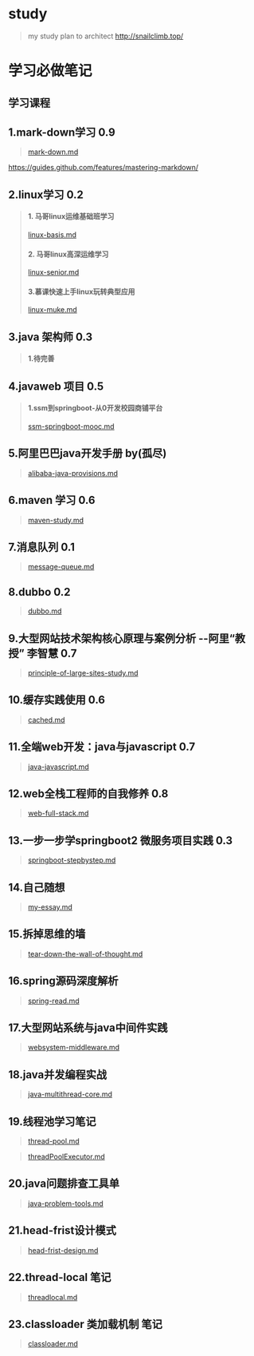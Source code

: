 # study
> my study plan to architect
>  http://snailclimb.top/
# 学习必做笔记

## 学习课程

## 1.mark-down学习 0.9
> [mark-down.md](https://github.com/Sunyongguo2016/study/blob/master/mark-down.md "mark-down")

https://guides.github.com/features/mastering-markdown/

## 2.linux学习  0.2
> #### 1. 马哥linux运维基础班学习
> [linux-basis.md](https://github.com/Sunyongguo2016/study/blob/master/linux-basis.md)
> #### 2. 马哥linux高深运维学习
> [linux-senior.md](https://github.com/Sunyongguo2016/study/blob/master/linux-senior.md "linux-senior.md") 
> #### 3.慕课快速上手linux玩转典型应用
> [linux-muke.md](https://github.com/Sunyongguo2016/study/blob/master/linux-muke.md) 

## 3.java 架构师 0.3
> #### 1.待完善

## 4.javaweb 项目  0.5
> #### 1.ssm到springboot-从0开发校园商铺平台
> [ssm-springboot-mooc.md](https://github.com/Sunyongguo2016/study/blob/master/ssm-springboot-mooc.md)

## 5.阿里巴巴java开发手册 by(孤尽)
> [alibaba-java-provisions.md](https://github.com/Sunyongguo2016/study/blob/master/alibaba-java-provisions.md)


## 6.maven 学习  0.6
> [maven-study.md](https://github.com/Sunyongguo2016/study/blob/master/maven-study.md)
 

## 7.消息队列 0.1
> [message-queue.md](https://github.com/Sunyongguo2016/study/blob/master/message-queue.md)


## 8.dubbo 0.2
> [dubbo.md](https://github.com/Sunyongguo2016/study/blob/master/dubbo.md)

## 9.大型网站技术架构核心原理与案例分析  --阿里“教授” 李智慧 0.7
> [principle-of-large-sites-study.md](https://github.com/Sunyongguo2016/study/blob/master/principle-of-large-sites-study.md)


## 10.缓存实践使用 0.6
> [cached.md](https://github.com/Sunyongguo2016/study/blob/master/cached.md)

## 11.全端web开发：java与javascript 0.7
> [java-javascript.md](https://github.com/Sunyongguo2016/study/blob/master/java-javascript.md)


## 12.web全栈工程师的自我修养 0.8
> [web-full-stack.md](https://github.com/Sunyongguo2016/study/blob/master/web-full-stack.md)

## 13.一步一步学springboot2 微服务项目实践 0.3
> [springboot-stepbystep.md](https://github.com/Sunyongguo2016/study/blob/master/springboot-stepbystep.md)

## 14.自己随想
> [my-essay.md](https://github.com/Sunyongguo2016/study/blob/master/my-essays.md)


## 15.拆掉思维的墙
> [tear-down-the-wall-of-thought.md](https://github.com/Sunyongguo2016/study/blob/master/tear-down-the-wall-of-thought.md)


## 16.spring源码深度解析
> [spring-read.md](https://github.com/Sunyongguo2016/study/blob/master/spring-read.md)


## 17.大型网站系统与java中间件实践
> [websystem-middleware.md](https://github.com/Sunyongguo2016/study/blob/master/websystem-middleware.md)

## 18.java并发编程实战 
> [java-multithread-core.md](https://github.com/Sunyongguo2016/study/blob/master/java-multithread-core.md)

## 19.线程池学习笔记 
> [thread-pool.md](https://github.com/Sunyongguo2016/study/blob/master/thread-pool.md)

> [threadPoolExecutor.md](https://github.com/Sunyongguo2016/study/blob/master/threadPoolExecutor.md)



## 20.java问题排查工具单
> [java-problem-tools.md](https://github.com/Sunyongguo2016/study/blob/master/java-problem-tools.md)

## 21.head-frist设计模式
> [head-frist-design.md](https://github.com/Sunyongguo2016/study/blob/master/head-frist-design.md)

## 22.thread-local 笔记
> [threadlocal.md](https://github.com/Sunyongguo2016/study/blob/master/threadlocal.md)


## 23.classloader 类加载机制 笔记
> [classloader.md](https://github.com/Sunyongguo2016/study/blob/master/classloader.md)
